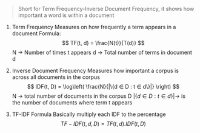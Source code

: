 
> Short for Term Frequency-Inverse Document Frequency, it shows how important a word is within a document


1. Term Frequency
	Measures on how frequently a term appears in a document
	Formula:
$$
TF(t, d) = \frac{N(t)}{T(d)}
$$
	N -> Number of times t appears
	d -> Total number of terms in document d

2. Inverse Document Frequency
	Measures how important a corpus is across all documents in the corpus
$$
IDF(t, D) = \log\left( \frac{N}{|\{d ∈ D : t ∈ d\}|} \right)
$$
	N -> total number of documents in the corpus D
	$|\{d ∈ D : t ∈d \}|$-> is the number of documents where term t appears

3. TF-IDF Formula
	Basically multiply each IDF to the percentage
$$
TF-IDF(t, d, D) = TF(t, d) . IDF(t, D)
$$


